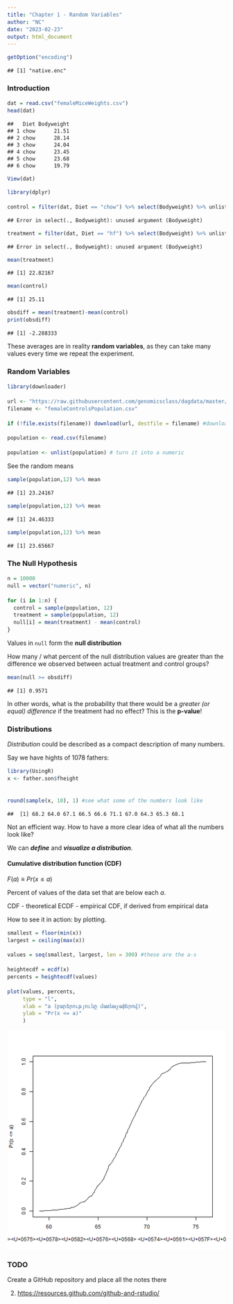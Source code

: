 ```yaml
---
title: "Chapter 1 - Random Variables"
author: "NC"
date: "2023-02-23"
output: html_document
---
```






```r
getOption("encoding")
```

```
## [1] "native.enc"
```


### Introduction


```r
dat = read.csv("femaleMiceWeights.csv")
head(dat)
```

```
##   Diet Bodyweight
## 1 chow      21.51
## 2 chow      28.14
## 3 chow      24.04
## 4 chow      23.45
## 5 chow      23.68
## 6 chow      19.79
```

```r
View(dat)
```


```r
library(dplyr)

control = filter(dat, Diet == "chow") %>% select(Bodyweight) %>% unlist
```

```
## Error in select(., Bodyweight): unused argument (Bodyweight)
```

```r
treatment = filter(dat, Diet == "hf") %>% select(Bodyweight) %>% unlist
```

```
## Error in select(., Bodyweight): unused argument (Bodyweight)
```

```r
mean(treatment)
```

```
## [1] 22.82167
```

```r
mean(control)
```

```
## [1] 25.11
```

```r
obsdiff = mean(treatment)-mean(control)
print(obsdiff)
```

```
## [1] -2.288333
```
These averages are in reality **random variables**, as they can take many values every time we repeat the experiment.

### Random Variables


```r
library(downloader)

url <- "https://raw.githubusercontent.com/genomicsclass/dagdata/master/inst/extdata/femaleControlsPopulation.csv"
filename <- "femaleControlsPopulation.csv"

if (!file.exists(filename)) download(url, destfile = filename) #downloading neede file if it is not there in our working directory

population <- read.csv(filename)

population <- unlist(population) # turn it into a numeric
```


See the random means

```r
sample(population,12) %>% mean
```

```
## [1] 23.24167
```

```r
sample(population,12) %>% mean
```

```
## [1] 24.46333
```

```r
sample(population,12) %>% mean
```

```
## [1] 23.65667
```
### The Null Hypothesis


```r
n = 10000
null = vector("numeric", n)

for (i in 1:n) {
  control = sample(population, 12)
  treatment = sample(population, 12)
  null[i] = mean(treatment) - mean(control)
}
```

Values in `null` form the **null distribution**


How many / what percent of the null distribution values are greater than the difference we observed between actual treatment and control groups?


```r
mean(null >= obsdiff)
```

```
## [1] 0.9571
```
In other words, what is the probability that there would be a _greater (or equal) difference_ if the treatment had no effect? This is the **p-value**!


### Distributions

_Distribution_ could be described as a compact description of many numbers.

Say we have hights of 1078 fathers:


```r
library(UsingR)
x <- father.son$fheight


round(sample(x, 10), 1) #see what some of the numbers look like
```

```
##  [1] 68.2 64.0 67.1 66.5 66.6 71.1 67.0 64.3 65.3 68.1
```
Not an efficient way. How to have a more clear idea of what all the numbers look like?

We can **_define_** and **_visualize a distribution_**.

#### Cumulative distribution function (CDF)

$F(a) ≡ Pr(x \le a)$  

Percent of values of the data set that are below each $a$.

CDF - theoretical
ECDF - empirical CDF, if derived from empirical data

How to see it in action: by plotting.


```r
smallest = floor(min(x))
largest = ceiling(max(x))

values = seq(smallest, largest, len = 300) #these are the a-s

heightecdf = ecdf(x)
percents = heightecdf(values)

plot(values, percents, 
     type = "l",
     xlab = "a (բարձրությունը մատնաչափերով)",
     ylab = "Pr(x <= a)"
     )
```

![plot of chunk unnamed-chunk-9](figure/unnamed-chunk-9-1.png)










### TODO

Create a GitHub repository and place all the notes there


2. https://resources.github.com/github-and-rstudio/




